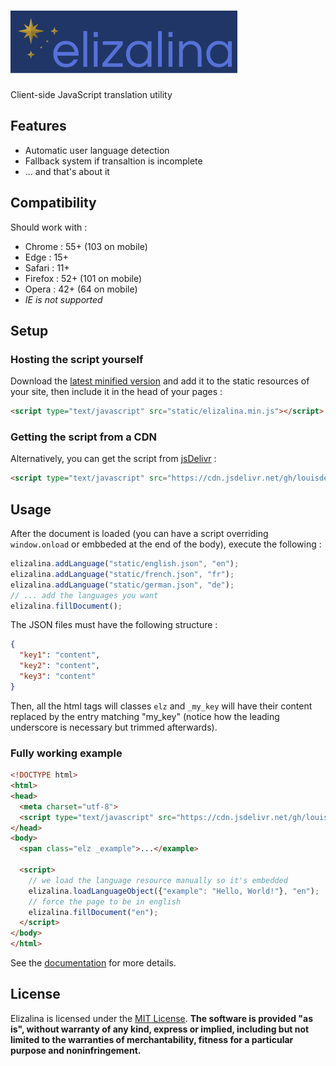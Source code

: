 <h1><img src="elizalina.svg" height="100px"></h1>

Client-side JavaScript translation utility

## Features

* Automatic user language detection
* Fallback system if transaltion is incomplete
* ... and that's about it

## Compatibility

Should work with :
* Chrome : 55+ (103 on mobile)
* Edge : 15+
* Safari : 11+
* Firefox : 52+ (101 on mobile)
* Opera : 42+ (64 on mobile)
* *IE is not supported*

## Setup

### Hosting the script yourself

Download the [latest minified version](https://github.com/louisdevie/elizalina/releases/download/v1.1.1/elizalina.min.js)
and add it to the static resources of your site, then include it in the head of your pages :

```html
<script type="text/javascript" src="static/elizalina.min.js"></script>
```

### Getting the script from a CDN

Alternatively, you can get the script from [jsDelivr](https://jsdelivr.com) :

```html
<script type="text/javascript" src="https://cdn.jsdelivr.net/gh/louisdevie/elizalina@1.1.1/elizalina.min.js"></script>
```


## Usage

After the document is loaded (you can have a script overriding `window.onload` or embbeded at the end of the body), execute the following :

```js
elizalina.addLanguage("static/english.json", "en");
elizalina.addLanguage("static/french.json", "fr");
elizalina.addLanguage("static/german.json", "de");
// ... add the languages you want
elizalina.fillDocument();
```

The JSON files must have the following structure :

```json
{
  "key1": "content",
  "key2": "content",
  "key3": "content"
}
```

Then, all the html tags will classes `elz` and `_my_key` will have their content replaced by the entry matching "my_key" (notice how the leading underscore is necessary but trimmed afterwards).

### Fully working example

```html
<!DOCTYPE html>
<html>
<head>
  <meta charset="utf-8">
  <script type="text/javascript" src="https://cdn.jsdelivr.net/gh/louisdevie/elizalina@1.1.1/elizalina.min.js"></script>
</head>
<body>
  <span class="elz _example">...</example>
  
  <script>
    // we load the language resource manually so it's embedded
    elizalina.loadLanguageObject({"example": "Hello, World!"}, "en");
    // force the page to be in english
    elizalina.fillDocument("en");
  </script>
</body>
</html>
```

See the [documentation](DOC.md) for more details.


## License

Elizalina is licensed under the [MIT License](https://github.com/louisdevie/elizalina/blob/main/LICENSE). **The software is provided "as is", without warranty of any kind, express or implied, including but not limited to the warranties of merchantability, fitness for a particular purpose and noninfringement.**

